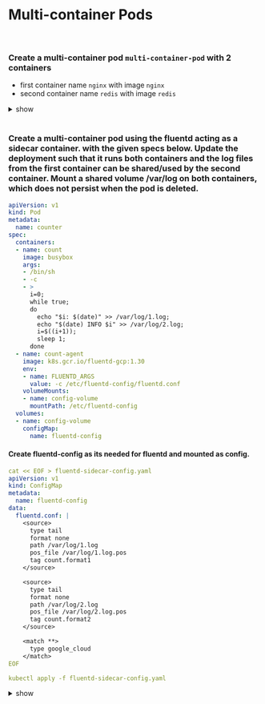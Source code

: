 # Multi-container Pods

<br />

### Create a multi-container pod `multi-container-pod` with 2 containers
 - first container name `nginx` with image `nginx`
 - second container name `redis` with image `redis`

<details><summary>show</summary><p>

```yaml
cat << EOF > multi-container-pod.yaml
apiVersion: v1
kind: Pod
metadata:
  name: multi-container-pod
spec:
  containers:
  - image: nginx
    name: nginx
  - image: redis
    name: redis
EOF

kubectl apply -f multi-container-pod.yaml
```

</p></details>

<br />

### Create a multi-container pod using the fluentd acting as a sidecar container. with the given specs below. Update the deployment such that it runs both containers and the log files from the first container can be shared/used by the second container. Mount a shared volume /var/log on both containers, which does not persist when the pod is deleted.

```yaml
apiVersion: v1
kind: Pod
metadata:
  name: counter
spec:
  containers:
  - name: count
    image: busybox
    args:
    - /bin/sh
    - -c
    - >
      i=0;
      while true;
      do
        echo "$i: $(date)" >> /var/log/1.log;
        echo "$(date) INFO $i" >> /var/log/2.log;
        i=$((i+1));
        sleep 1;
      done      
  - name: count-agent
    image: k8s.gcr.io/fluentd-gcp:1.30
    env:
    - name: FLUENTD_ARGS
      value: -c /etc/fluentd-config/fluentd.conf
    volumeMounts:
    - name: config-volume
      mountPath: /etc/fluentd-config
  volumes:
  - name: config-volume
    configMap:
      name: fluentd-config
```

#### Create fluentd-config as its needed for fluentd and mounted as config.

```yaml
cat << EOF > fluentd-sidecar-config.yaml
apiVersion: v1
kind: ConfigMap
metadata:
  name: fluentd-config
data:
  fluentd.conf: |
    <source>
      type tail
      format none
      path /var/log/1.log
      pos_file /var/log/1.log.pos
      tag count.format1
    </source>

    <source>
      type tail
      format none
      path /var/log/2.log
      pos_file /var/log/2.log.pos
      tag count.format2
    </source>

    <match **>
      type google_cloud
    </match>    
EOF

kubectl apply -f fluentd-sidecar-config.yaml
```

<details><summary>show</summary><p>

```yaml
cat << EOF > two-files-counter-pod-agent-sidecar.yaml
apiVersion: v1
kind: Pod
metadata:
  name: counter
spec:
  containers:
  - name: count
    image: busybox
    args:
    - /bin/sh
    - -c
    - >
      i=0;
      while true;
      do
        echo "$i: $(date)" >> /var/log/1.log;
        echo "$(date) INFO $i" >> /var/log/2.log;
        i=$((i+1));
        sleep 1;
      done      
    volumeMounts: 
    - name: varlog # mount the varlog volume as the /var/log path
      mountPath: /var/log
  - name: count-agent
    image: k8s.gcr.io/fluentd-gcp:1.30
    env:
    - name: FLUENTD_ARGS
      value: -c /etc/fluentd-config/fluentd.conf
    volumeMounts:
    - name: varlog # mount the varlog volume as the /var/log path
      mountPath: /var/log
    - name: config-volume
      mountPath: /etc/fluentd-config
  volumes:
  - name: varlog # define varlog volume as empty dir which does not persist when the pod is deleted.
    emptyDir: {}
  - name: config-volume
    configMap:
      name: fluentd-config
EOF

kubectl apply -f two-files-counter-pod-agent-sidecar.yaml
```

```bash
kubectl get pod counter
# NAME      READY   STATUS    RESTARTS   AGE
# counter   2/2     Running   0          24s

kubectl exec counter -c count -- cat /var/log/1.log
# : Sat Dec 18 02:34:35 UTC 2021
# : Sat Dec 18 02:34:35 UTC 2021

kubectl exec counter -c count-agent -- cat /var/log/1.log
# : Sat Dec 18 02:34:35 UTC 2021
# : Sat Dec 18 02:34:35 UTC 2021
```

</p></details>

<br />